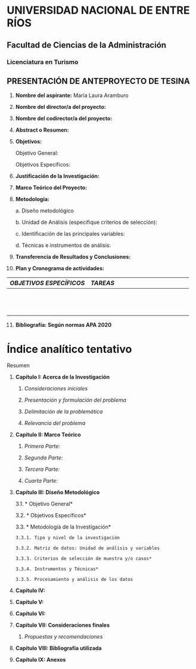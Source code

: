 
# UNIVERSIDAD NACIONAL DE ENTRE RÍOS

## Facultad de Ciencias de la Administración

### Licenciatura en Turismo

## PRESENTACIÓN DE ANTEPROYECTO DE TESINA

1.  **Nombre del aspirante:** María Laura Aramburo 

2.  **Nombre del director/a del proyecto:**

3.  **Nombre del codirector/a del proyecto:**

4.  **Abstract o Resumen:**

5.  **Objetivos:**

    Objetivo General:

    Objetivos Específicos:

6.  **Justificación de la Investigación:**

7.  **Marco Teórico del Proyecto:**

8.  **Metodología:**

    a. Diseño metodológico

    b. Unidad de Análisis (especifique criterios de selección):

    c. Identificación de las principales variables:

    d. Técnicas e instrumentos de análisis:

9.  **Transferencia de Resultados y Conclusiones:**

10.  **Plan y Cronograma de actividades:**

| *OBJETIVOS ESPECÍFICOS* | *TAREAS* |   |   |   |   |   |   |   |   |   |   |   |   |
|-------------------------|----------|---|---|---|---|---|---|---|---|---|---|---|---|
|                         |          |   |   |   |   |   |   |   |   |   |   |   |   |
|                         |          |   |   |   |   |   |   |   |   |   |   |   |   |
|                         |          |   |   |   |   |   |   |   |   |   |   |   |   |
|                         |          |   |   |   |   |   |   |   |   |   |   |   |   |
|                         |          |   |   |   |   |   |   |   |   |   |   |   |   |
|                         |          |   |   |   |   |   |   |   |   |   |   |   |   |
|                         |          |   |   |   |   |   |   |   |   |   |   |   |   |
|                         |          |   |   |   |   |   |   |   |   |   |   |   |   |
|                         |          |   |   |   |   |   |   |   |   |   |   |   |   |
|                         |          |   |   |   |   |   |   |   |   |   |   |   |   |
|                         |          |   |   |   |   |   |   |   |   |   |   |   |   |
|                         |          |   |   |   |   |   |   |   |   |   |   |   |   |

11.  **Bibliografía: Según normas APA 2020**

# **Índice analítico tentativo**

Resumen

1.  **Capítulo I: Acerca de la Investigación**

    1.  *Consideraciones iniciales*

    2.  *Presentación y formulación del problema*

    3.  *Delimitación de la problemática*

    4.  *Relevancia del problema*

2.  **Capítulo II: Marco Teórico**

    1.  *Primera Parte:*

    2.  *Segunda Parte:*

    3.  *Tercera Parte:*

    4.  *Cuarta Parte:*

3.  **Capítulo III: Diseño Metodológico**

    3.1. * Objetivo General*

    3.2. * Objetivos Específicos*

    3.3. * Metodología de la Investigación*

        3.3.1. Tipo y nivel de la investigación

        3.3.2. Matriz de datos: Unidad de análisis y variables

        3.3.3. Criterios de selección de muestra y/o casos*

        3.3.4. Instrumentos y Técnicas*

        3.3.5. Procesamiento y análisis de los datos

4.  **Capítulo IV:**

5.  **Capítulo V:**

6.  **Capítulo VI:**

7.  **Capítulo VII: Consideraciones finales**

    1.  *Propuestas y recomendaciones*

8.  **Capítulo VIII: Bibliografía utilizada**

9.  **Capítulo IX: Anexos**
